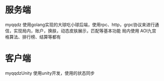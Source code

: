 # 服务端
 myqqdz
 使用golang实现的大球吃小球后端，使用rpc、http，grpc协议来进行通信，实现局内，账户，换肤，动态皮肤展示，匹配等基本功能
 局内使用
 AOI九宫格算法、排行榜、结算等都有
# 客户端
  myqqdzUnity
  使用unity开发，使用的状态同步
  
